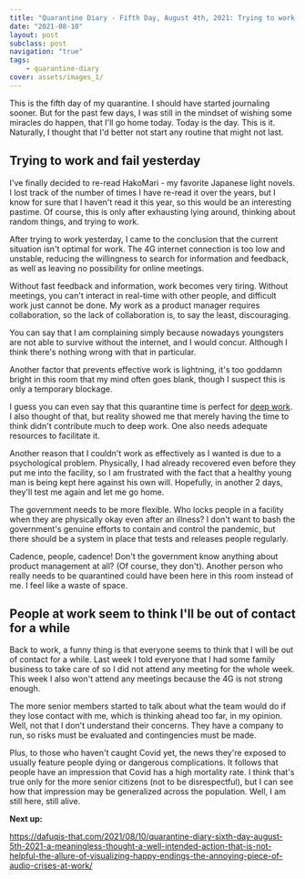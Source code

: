 ```yaml
---
title: "Quarantine Diary - Fifth Day, August 4th, 2021: Trying to work and fail yesterday, People at work seem to think I'll be out of contact for a while"
date: "2021-08-10"
layout: post
subclass: post
navigation: "true"
tags:
    - quarantine-diary
cover: assets/images_1/
---
```


This is the fifth day of my quarantine. I should have started journaling sooner. But for the past few days, I was still in the mindset of wishing some miracles do happen, that I'll go home today. Today is the day. This is it. Naturally, I thought that I'd better not start any routine that might not last.

## Trying to work and fail yesterday

I've finally decided to re-read HakoMari - my favorite Japanese light novels. I lost track of the number of times I have re-read it over the years, but I know for sure that I haven't read it this year, so this would be an interesting pastime. Of course, this is only after exhausting lying around, thinking about random things, and trying to work.

After trying to work yesterday, I came to the conclusion that the current situation isn't optimal for work. The 4G internet connection is too low and unstable, reducing the willingness to search for information and feedback, as well as leaving no possibility for online meetings.

Without fast feedback and information, work becomes very tiring. Without meetings, you can't interact in real-time with other people, and difficult work just cannot be done. My work as a product manager requires collaboration, so the lack of collaboration is, to say the least, discouraging.

You can say that I am complaining simply because nowadays youngsters are not able to survive without the internet, and I would concur. Although I think there's nothing wrong with that in particular.

Another factor that prevents effective work is lightning, it's too goddamn bright in this room that my mind often goes blank, though I suspect this is only a temporary blockage.

I guess you can even say that this quarantine time is perfect for [deep work](//obsidian.md/Deep%20Work). I also thought of that, but reality showed me that merely having the time to think didn't contribute much to deep work. One also needs adequate resources to facilitate it.

Another reason that I couldn't work as effectively as I wanted is due to a psychological problem. Physically, I had already recovered even before they put me into the facility, so I am frustrated with the fact that a healthy young man is being kept here against his own will. Hopefully, in another 2 days, they'll test me again and let me go home.

The government needs to be more flexible. Who locks people in a facility when they are physically okay even after an illness? I don't want to bash the government's genuine efforts to contain and control the pandemic, but there should be a system in place that tests and releases people regularly.

Cadence, people, cadence! Don't the government know anything about product management at all? (Of course, they don't). Another person who really needs to be quarantined could have been here in this room instead of me. I feel like a waste of space.

## People at work seem to think I'll be out of contact for a while

Back to work, a funny thing is that everyone seems to think that I will be out of contact for a while. Last week I told everyone that I had some family business to take care of so I did not attend any meeting for the whole week. This week I also won't attend any meetings because the 4G is not strong enough.

The more senior members started to talk about what the team would do if they lose contact with me, which is thinking ahead too far, in my opinion. Well, not that I don't understand their concerns. They have a company to run, so risks must be evaluated and contingencies must be made.

Plus, to those who haven't caught Covid yet, the news they're exposed to usually feature people dying or dangerous complications. It follows that people have an impression that Covid has a high mortality rate. I think that's true only for the more senior citizens (not to be disrespectful), but I can see how that impression may be generalized across the population. Well, I am still here, still alive.

**Next up:**

https://dafuqis-that.com/2021/08/10/quarantine-diary-sixth-day-august-5th-2021-a-meaningless-thought-a-well-intended-action-that-is-not-helpful-the-allure-of-visualizing-happy-endings-the-annoying-piece-of-audio-crises-at-work/
